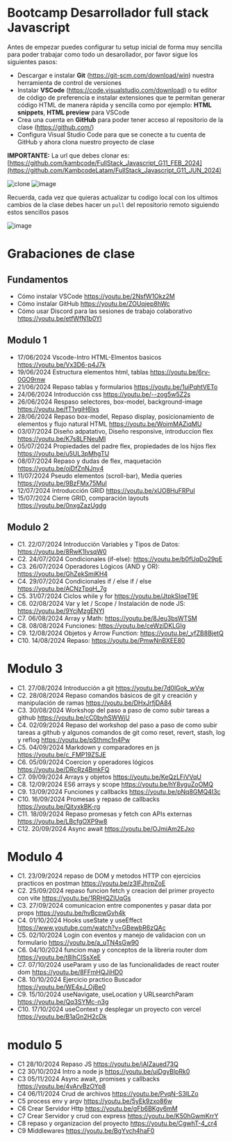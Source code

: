 # Bootcamp Desarrollador full stack Javascript

Antes de empezar puedes configurar tu setup inicial de forma muy sencilla para poder trabajar como todo un desarollador, por favor sigue los siguientes pasos:

- Descargar e instalar **Git** (https://git-scm.com/download/win) nuestra herramienta de control de versiones
- Instalar **VSCode** (https://code.visualstudio.com/download) o tu editor de código de preferencia e instalar extensiones que te permitan generar código HTML de manera rápida y sencilla como por ejemplo: **HTML snippets**, **HTML preview** para VSCode
- Crea una cuenta en **GitHub** para poder tener acceso al repositorio de la clase (https://github.com/)
- Configura Visual Studio Code para que se conecte a tu cuenta de GitHub y ahora clona nuestro proyecto de clase

**IMPORTANTE:** La url que debes clonar es: [https://github.com/kambcode/FullStack_Javascript_G11_FEB_2024](https://github.com/KambcodeLatam/FullStack_Javascript_G11_JUN_2024)

![clone](https://github.com/kambcode/FullStack_Javascript_G3_2023_09_04/assets/137812574/b49be206-5c67-40e8-a567-bdd957c549eb)
![image](https://github.com/KamiloMontoya/kambcode_g1/assets/11945476/ca0ce2ad-72ec-431d-b3e1-55b84c64ec13)

Recuerda, cada vez que quieras actualizar tu codigo local con los ultimos cambios de la clase debes hacer un `pull` del repositorio remoto siguiendo estos sencillos pasos

![image](https://github.com/KamiloMontoya/kambcode_g1/assets/11945476/8d8f7da6-aa4c-4d67-9dec-59cd360bda0f)

# Grabaciones de clase

## Fundamentos

- Cómo instalar VSCode https://youtu.be/2NsfW1Okz2M
- Cómo instalar GitHub https://youtu.be/ZOUqjep8hWc
- Cómo usar Discord para las sesiones de trabajo colaborativo https://youtu.be/etfWfN1b0YI

## Modulo 1

- 17/06/2024 Vscode-Intro HTML-Elmentos basicos https://youtu.be/Vx3D6-p4J7k
- 19/06/2024 Estructura elementos html, tablas https://youtu.be/6rv-0GO9rnw
- 21/06/2024 Repaso tablas y formularios https://youtu.be/1uiPqhtVETo
- 24/06/2024 Introducción css https://youtu.be/--zog5w5Z2s
- 26/06/2024 Respaso selectores, box-model, background-image https://youtu.be/fT1vgiH6lxs
- 28/06/2024 Repaso box-model, Repaso display, posicionamiento de elementos y flujo natural HTML https://youtu.be/WoimMAZiqMU
- 03/07/2024 Diseño adpatativo, Diseño responsive, introduccion flex https://youtu.be/K7s8LFNeuMI
- 05/07/2024 Propiedades del padre flex, propiedades de los hijos flex https://youtu.be/u5UL3pMhgTU
- 08/07/2024 Repaso y dudas de flex, maquetación https://youtu.be/ojDfZnNJny4
- 11/07/2024 Pseudo elementos (scroll-bar), Media queries https://youtu.be/9BzFMx75MuI
- 12/07/2024 Introducción GRID https://youtu.be/xUO8HuFRPuI
- 15/07/2024 Cierre GRID, comparación layouts https://youtu.be/0nxgZazUgdg

## Modulo 2

- C1. 22/07/2024 Introducción Variables y Tipos de Datos: https://youtu.be/8RwK1IvsqW0
- C2. 24/07/2024 Condicionales (if-else): https://youtu.be/b0fUqDo29pE
- C3. 26/07/2024 Operadores Lógicos (AND y OR): https://youtu.be/GhZekSmiKH4
- C4. 29/07/2024 Condicionales if / else if / else https://youtu.be/ACNzTpqH_7g
- C5. 31/07/2024 Ciclos while y for https://youtu.be/JtpkSIqeT9E
- C6. 02/08/2024 Var y let / Scope / Instalación de node JS: https://youtu.be/9YcjMzgENYI
- C7. 06/08/2024 Array y Math: https://youtu.be/8Jeu3bsWTSM
- C8. 08/08/2024 Funciones: https://youtu.be/ceWzjDKLGIg
- C9. 12/08/2024 Objetos y Arrow Function: https://youtu.be/_yfZB8BjetQ
- C10. 14/08/2024 Repaso: https://youtu.be/PmwNnBXEE80

# Modulo 3

- C1. 27/08/2024 Introducción a git https://youtu.be/7d0lGok_wVw
- C2. 28/08/2024 Repaso comandos básicos de git y creación y manipulación de ramas https://youtu.be/DHxJrfjDA84
- C3. 30/08/2024 Workshop del paso a paso de como subir tareas a github https://youtu.be/cC0byhSWWjU
- C4. 02/09/2024 Repaso del workshop del paso a paso de como subir tareas a github y algunos comandos de git como reset, revert, stash, log y reflog  https://youtu.be/pSthmc1n4Pw
- C5. 04/09/2024 Markdown y comparadores en js https://youtu.be/c_FMP19ZSJE
- C6. 05/09/2024 Coercion y operadores lógicos https://youtu.be/DRcRz4BmkFQ
- C7. 09/09/2024 Arrays y objetos https://youtu.be/KeQzLFiVVqU
- C8. 12/09/2024 ES6 arrays y scope https://youtu.be/hY8yguZoOMQ
- C9. 13/09/2024 Funciones y callbacks https://youtu.be/pNq8GMQ4I3c
- C10. 16/09/2024 Promesas y repaso de callbacks https://youtu.be/QityxkBK-rg
- C11. 18/09/2024 Repaso promesas y fetch con APIs externas https://youtu.be/LBcfgOXP9w8
- C12. 20/09/2024 Async await https://youtu.be/OJmiAm2EJxo

# Modulo 4

- C1. 23/09/2024 repaso de DOM y metodos HTTP con ejercicios practicos en postman https://youtu.be/z3lFJhrpZoE
- C2. 25/09/2024 repaso funcion fetch y creacion del primer proyecto con vite https://youtu.be/1RRHQZlUqGs
- C3. 27/09/2024 comunicacion entre componentes y pasar data por props https://youtu.be/hvBcpwGvh4k
- C4. 01/10/2024 Hooks useState y useEffect https://www.youtube.com/watch?v=GBewbR6zQAc
- C5. 02/10/2024 Login con eventos y manejo de validacion con un formulario https://youtu.be/a_uTN4sGw90
- C6. 04/10/2024 funcion map y conceptos de la libreria router dom https://youtu.be/t8lhCISsXeE
- C7. 07/10/2024 useParam y uso de las funcionalidades de react router dom https://youtu.be/8FFmHQJiHD0
- C8. 10/10/2024 Ejercicio practico Buscador https://youtu.be/WE4xJ_OjBe0
- C9. 15/10/2024 useNavigate, useLocation y URLsearchParam https://youtu.be/Qq3SYMc-n3g
- C10. 17/10/2024 useContext y desplegar un proyecto con vercel https://youtu.be/B1aGn2H2cDk

# modulo 5 
- C1 28/10/2024 Repaso JS https://youtu.be/jAlZaued73Q
- C2 30/10/2024 Intro a node js https://youtu.be/uiDgyBlpRk0
- C3 05/11/2024 Async await, promises y callbacks https://youtu.be/4vArvBzOYp8
- C4 06/11/2024 Crud de archivos https://youtu.be/PvqN-S3lLZo
- C5 process env y argv https://youtu.be/5yEk9zxo86w
- C6 Crear Servidor Http https://youtu.be/gFb6BKgy6mM
- C7 Crear Servidor y crud con express https://youtu.be/K50hGwmKrrY
- C8 repaso y organizacion del proyecto https://youtu.be/CgwhT-4_cr4
- C9 Middlewares https://youtu.be/BgYvch4haF0